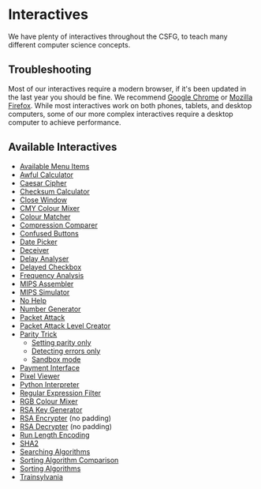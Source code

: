 # Interactives

We have plenty of interactives throughout the CSFG, to teach many different computer science concepts.

## Troubleshooting

Most of our interactives require a modern browser, if it's been updated in the last year you should be fine. We recommend [Google Chrome](https://www.google.com/chrome/) or [Mozilla Firefox](https://www.mozilla.org/en-US/firefox/). While most interactives work on both phones, tablets, and desktop computers, some of our more complex interactives require a desktop computer to achieve performance.

## Available Interactives

- [Available Menu Items](interactives/available-menu-items/index.html)
- [Awful Calculator](interactives/awful-calculator/index.html)
- [Caesar Cipher](interactives/caesar-cipher/index.html)
- [Checksum Calculator](interactives/checksum-calculator/index.html)
- [Close Window](interactives/close-window/index.html)
- [CMY Colour Mixer](interactives/cmy-mixer/index.html)
- [Colour Matcher](interactives/colour-matcher/index.html)
- [Compression Comparer](interactives/compression-comparer/index.html)
- [Confused Buttons](interactives/confused-buttons/index.html)
- [Date Picker](interactives/date-picker/index.html)
- [Deceiver](interactives/deceiver/index.html)
- [Delay Analyser](interactives/delay-analyser/index.html)
- [Delayed Checkbox](interactives/delayed-checkbox/index.html)
- [Frequency Analysis](interactives/frequency-analysis/index.html)
- [MIPS Assembler](interactives/mips-assembler/index.php)
- [MIPS Simulator](interactives/mips-simulator/index.php)
- [No Help](interactives/no-help/index.html)
- [Number Generator](interactives/number-generator/index.html)
- [Packet Attack](interactives/packet-attack/index.html)
- [Packet Attack Level Creator](interactives/packet-attack-level-creator/index.html)
- [Parity Trick](interactives/parity/index.html)
  - [Setting parity only](interactives/parity/index.html?mode=set)
  - [Detecting errors only](interactives/parity/index.html?mode=detect)
  - [Sandbox mode](interactives/parity/index.html?mode=sandbox)
- [Payment Interface](interactives/payment-interface/index.html)
- [Pixel Viewer](interactives/pixel-viewer/index.html)
- [Python Interpreter](interactives/python-interpreter/index.html)
- [Regular Expression Filter](interactives/regular-expression-filter/index.html)
- [RGB Colour Mixer](interactives/rgb-mixer/index.html)
- [RSA Key Generator](interactives/rsa-key-generator/index.html)
- [RSA Encrypter](interactives/rsa-no-padding/index.html) (no padding)
- [RSA Decrypter](interactives/rsa-no-padding/index.html?mode=decrypt) (no padding)
- [Run Length Encoding](interactives/run-length-encoding/index.html)
- [SHA2](interactives/sha2/index.html)
- [Searching Algorithms](interactives/searching-algorithms/index.html)
- [Sorting Algorithm Comparison](interactives/sorting-algorithm-comparison/index.html)
- [Sorting Algorithms](interactives/sorting-algorithms/index.html)
- [Trainsylvania](interactives/trainsylvania/index.html)
